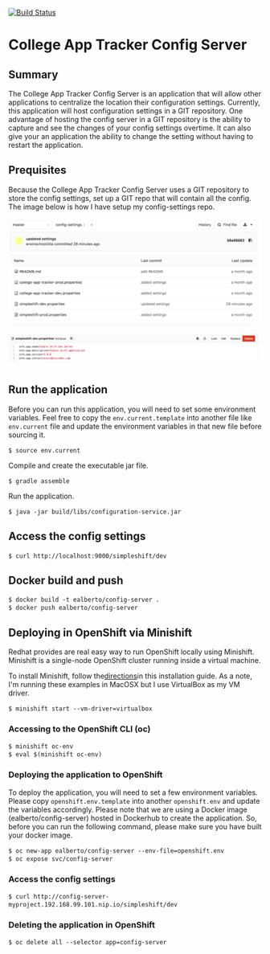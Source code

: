 [![Build Status](https://travis-ci.org/erwindev/config-server.svg?branch=master)](https://travis-ci.org/erwindev/config-server)

# College App Tracker Config Server

## Summary
The College App Tracker Config Server is an application that will allow other applications to centralize the location their configuration settings.  Currently, this application will host configuration settings in a GIT repository.  One advantage of hosting the config server in a GIT repository is the ability to capture and see the changes of your config settings overtime.  It can also give your an application the ability to change the setting without having to restart the application.


## Prequisites
Because the College App Tracker Config Server uses a GIT repository to store the config settings, set up a GIT repo that will contain all the config.  The image below is how I have setup my config-settings repo.

![GIT repo](readme-assets/config-settings.png)

![Example properties file](readme-assets/example-properties.png)   
   
## Run the application

Before you can run this application, you will need to set some environment variables.  Feel free to copy the `env.current.template` into another file like `env.current` file and update the environment variables in that new file before sourcing it.  
  
```
$ source env.current
```  

Compile and create the executable jar file.

```
$ gradle assemble
```

Run the application.

```
$ java -jar build/libs/configuration-service.jar

```

## Access the config settings

```
$ curl http://localhost:9000/simpleshift/dev

```    

## Docker build and push
```
$ docker build -t ealberto/config-server .
$ docker push ealberto/config-server
```

## Deploying in OpenShift via Minishift

Redhat provides are real easy way to run OpenShift locally using Minishift.  Minishift is a single-node OpenShift cluster running inside a virtual machine.

To install Minishift, follow the[directions](https://docs.openshift.org/latest/minishift/getting-started/installing.html)in this installation guide.  As a note, I'm running these examples in MacOSX but I use VirtualBox as my VM driver.  

```
$ minishift start --vm-driver=virtualbox

```

### Accessing to the OpenShift CLI (oc)
```
$ minishift oc-env
$ eval $(minishift oc-env)

```

### Deploying the application to OpenShift
To deploy the application, you will need to set a few environment variables.  Please copy `openshift.env.template` into another `openshift.env` and update the variables accordingly.
Please note that we are using a Docker image (ealberto/config-server) hosted in Dockerhub to create the application.  So, before you can run the following command, please make sure you have built your docker image.
```
$ oc new-app ealberto/config-server --env-file=openshift.env
$ oc expose svc/config-server

```

### Access the config settings
```
$ curl http://config-server-myproject.192.168.99.101.nip.io/simpleshift/dev
```

### Deleting the application in OpenShift
```
$ oc delete all --selector app=config-server
```